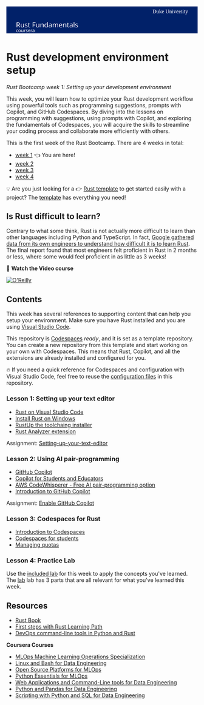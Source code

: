 # [![Coursera Course](./assets/banner.svg)](https://insight.paiml.com/rse "Coursera Specialization")

# Rust development environment setup

_Rust Bootcamp week 1: Setting up your development environment_

This week, you will learn how to optimize your Rust development workflow using powerful tools such as programming suggestions, prompts with Copilot, and GitHub Codespaces. By diving into the lessons on programming with suggestions, using prompts with Copilot, and exploring the fundamentals of Codespaces, you will acquire the skills to streamline your coding process and collaborate more efficiently with others.

This is the first week of the Rust Bootcamp. There are 4 weeks in total:

- [week 1](https://github.com/alfredodeza/rust-setup) 👈 You are here!
- [week 2](https://github.com/alfredodeza/rust-fundamentals)
- [week 3](https://github.com/alfredodeza/rust-structs-types-enums/)
- [week 4](https://github.com/alfredodeza/applied-rust)

💡 Are you just looking for a 👉 [Rust template](https://github.com/alfredodeza/rust-template) to get started easily with a project? The [template](https://github.com/alfredodeza/rust-template) has everything you need!

## Is Rust difficult to learn?
Contrary to what some think, Rust is not actually more difficult to learn than other languages including Python and TypeScript. In fact, [Google gathered data from its own engineers to understand how difficult it is to learn Rust](https://opensource.googleblog.com/2023/06/rust-fact-vs-fiction-5-insights-from-googles-rust-journey-2022.html). The final report found that most engineers felt proficient in Rust in 2 months or less, where some would feel proficient in as little as 3 weeks! 

🚀 **Watch the Video course**

[![O'Reilly](https://learning.oreilly.com/covers/urn:orm:video:28080717VIDEOPAIML/400w/)](https://s.deza.pe/zjo "Rust Bootcamp")

## Contents
This week has several references to supporting content that can help you setup your environment. Make sure you have Rust installed and you are using [Visual Studio Code](https://code.visualstudio.com/?WT.mc_id=academic-0000-alfredodeza).

This repository is [Codespaces](https://docs.github.com/en/codespaces/overview) *ready*, and it is set as a template repository. You can create a new repository from this template and start working on your own with Codespaces. This means that Rust, Copilot, and all the extensions are already installed and configured for you.

:fire: If you need a quick reference for Codespaces and configuration with Visual Studio Code, feel free to reuse the [configuration files](./.devcontainer) in this repository.

### Lesson 1: Setting up your text editor
- [Rust on Visual Studio Code](https://code.visualstudio.com/docs/languages/rust?WT.mc_id=academic-0000-alfredodeza)
- [Install Rust on Windows](https://learn.microsoft.com/windows/dev-environment/rust/setup?WT.mc_id=academic-0000-alfredodeza)
- [RustUp the toolchaing installer](https://rustup.rs/)
- [Rust Analyzer extension](https://marketplace.visualstudio.com/items?itemName=rust-lang.rust-analyzer&WT.mc_id=academic-0000-alfredodeza)

Assignment: [Setting-up-your-text-editor](./lab.md#assignment-1-install-rust-with-visual-studio-code)

### Lesson 2: Using AI pair-programming
- [GitHub Copilot](https://docs.github.com/en/copilot/quickstart)
- [Copilot for Students and Educators](https://aka.ms/Copilot4Students)
- [AWS CodeWhisperer - Free AI pair-programming option](https://aws.amazon.com/codewhisperer/)
- [Introduction to GitHub Copilot](https://learn.microsoft.com/training/modules/introduction-to-github-copilot/?WT.mc_id=academic-0000-alfredodeza)

Assignment: [Enable GitHub Copilot](./lab.md#Assignment-2-Enable-GitHub-Copilot)

### Lesson 3: Codespaces for Rust
- [Introduction to Codespaces](https://learn.microsoft.com/training/modules/work-azure-repos-github/6-develop-online-github-codespaces?WT.mc_id=academic-0000-alfredodeza)
- [Codespaces for students](https://techcommunity.microsoft.com/t5/educator-developer-blog/what-is-github-codespaces-and-how-can-students-access-it-for/ba-p/3676103?WT.mc_id=academic-0000-alfredodeza)
- [Managing quotas](https://techcommunity.microsoft.com/t5/educator-developer-blog/how-to-optimize-your-codespaces-pro-tips-for-managing-quotas/ba-p/3712032?WT.mc_id=academic-0000-alfredodeza)

### Lesson 4: Practice Lab

Use the [included lab](./lab.md) for this week to apply the concepts you've learned. The [lab](./lab.md) lab has 3 parts that are all relevant for what you've learned this week.

## Resources

- [Rust Book](https://doc.rust-lang.org/book/)
- [First steps with Rust Learning Path](https://learn.microsoft.com/training/paths/rust-first-steps/?WT.mc_id=academic-0000-alfredodeza)
- [DevOps command-line tools in Python and Rust](https://learning.oreilly.com/videos/devops-command-line-tools/28037639VIDEOPAIML/)

**Coursera Courses**

- [MLOps Machine Learning Operations Specialization](https://www.coursera.org/specializations/mlops-machine-learning-duke)
- [Linux and Bash for Data Engineering](https://www.coursera.org/learn/linux-and-bash-for-data-engineering-duke)
- [Open Source Platforms for MLOps](https://www.coursera.org/learn/open-source-platforms-duke)
- [Python Essentials for MLOps](https://www.coursera.org/learn/python-essentials-mlops-duke)
- [Web Applications and Command-Line tools for Data Engineering](https://www.coursera.org/learn/web-app-command-line-tools-for-data-engineering-duke)
- [Python and Pandas for Data Engineering](https://www.coursera.org/learn/python-and-pandas-for-data-engineering-duke)
- [Scripting with Python and SQL for Data Engineering](https://www.coursera.org/learn/scripting-with-python-sql-for-data-engineering-duke)
